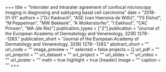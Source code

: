 +++
title = "Interrater and intrarater agreement of confocal microscopy imaging in diagnosing and subtyping basal cell carcinoma"
date = "2018-01-01"
authors = ["DJ Kadouch", "ASE {van Haersma de With}", "YS Elshot", "M Peppelman", "MW Bekkenk", "A Wolkerstorfer", "I Eekhout", "CAC Prinsen", "MA {de Rie}"]
publication_types = ["2"]
publication = "Journal of the European Academy of Dermatology and Venereology, 32(8) 1278--1283."
publication_short = "Journal of the European Academy of Dermatology and Venereology, 32(8) 1278--1283."
abstract_short = ""
url_code = ""
image_preview = ""
selected = false
projects = []
url_pdf = ""
url_preprint = ""
url_dataset = ""
url_project = ""
url_slides = ""
url_video = ""
url_poster = ""
math = true
highlight = true
[header]
image = ""
caption = ""
+++
